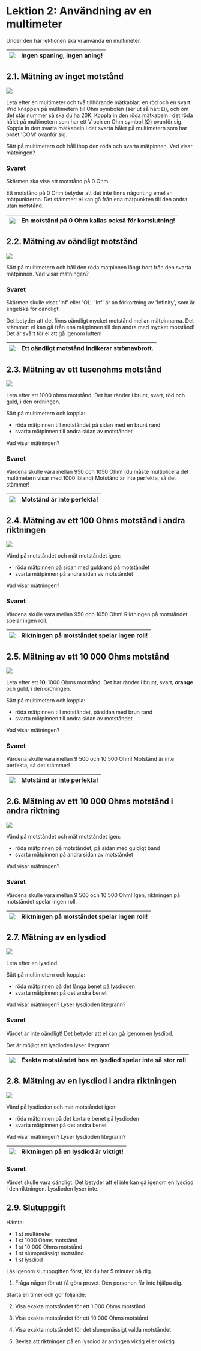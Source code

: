 # Lektion 2: Användning av en multimeter

Under den här lektionen ska vi använda en multimeter.

![](EmojiSunglasses.png) | Ingen spaning, ingen aning!
:-------------:|:----------------------------------------: 

## 2.1. Mätning av inget motstånd

![](anvaendning_av_en_multimeter_kortslutning.png)

Leta efter en multimeter och två tillhörande mätkablar: en röd och en svart.
Vrid knappen på multimetern till Ohm symbolen (ser ut så här: Ω),
och om det står nummer så ska du ha 20K.
Koppla in den röda mätkabeln i det röda hålet på multimetern som har ett V och en
Ohm symbol (Ω) ovanför sig.
Koppla in den svarta mätkabeln i det svarta hålet på multimetern som har ordet 'COM' ovanför sig.

Sätt på multimetern och håll ihop den röda och svarta mätpinnen.
Vad visar mätningen?

### Svaret

Skärmen ska visa ett motstånd på 0 Ohm.

Ett motstånd på 0 Ohm betyder att det inte finns någonting emellan mätpunkterna.
Det stämmer: el kan gå från ena mätpunkten till den andra utan motstånd.

![](EmojiBowtie.png) | En motstånd på 0 Ohm kallas också för kortslutning!
:-------------:|:----------------------------------------: 

## 2.2. Mätning av oändligt motstånd

![](anvaendning_av_en_multimeter_luft.png)

Sätt på multimetern och håll den röda mätpinnen långt bort från den svarta mätpinnen.
Vad visar mätningen?

### Svaret

Skärmen skulle visat 'Inf' eller 'OL'. 'Inf' är an förkortning av 'Infinity',
som är engelska för oändligt.

Det betyder att det finns oändligt mycket motstånd mellan mätpinnarna.
Det stämmer: el kan gå från ena mätpinnen till den andra med mycket motstånd!
Det är svårt för el att gå igenom luften!

![](EmojiBowtie.png) | Ett oändligt motstånd indikerar strömavbrott.
:-------------:|:----------------------------------------: 

## 2.3. Mätning av ett tusenohms motstånd

![](anvaendning_av_en_multimeter_1000_1.png)

Leta efter ett 1000 ohms motstånd.
Det har ränder i brunt, svart, röd och guld, i den ordningen.

Sätt på multimetern och koppla:

 * röda mätpinnen till motståndet på sidan med en brunt rand 
 * svarta mätpinnen till andra sidan av motståndet

Vad visar mätningen?

### Svaret

Värdena skulle vara mellan 950 och 1050 Ohm! (du måste multiplicera det multimetern visar med 1000 ibland)
Motstånd är inte perfekta, så det stämmer!

![](EmojiBowtie.png) | Motstånd är inte perfekta!
:-------------:|:----------------------------------------: 

## 2.4. Mätning av ett 100 Ohms motstånd i andra riktningen

![](anvaendning_av_en_multimeter_1000_2.png)

Vänd på motståndet och mät motståndet igen:

 * röda mätpinnen på sidan med guldrand på motståndet
 * svarta mätpinnen på andra sidan av motståndet

Vad visar mätningen?

### Svaret

Värdena skulle vara mellan 950 och 1050 Ohm!
Riktningen på motståndet spelar ingen roll.

![](EmojiBowtie.png) | Riktningen på motståndet spelar ingen roll!
:-------------:|:----------------------------------------: 

## 2.5. Mätning av ett 10 000 Ohms motstånd

![](anvaendning_av_en_multimeter_10000_1.png)

Leta efter ett **10**-1000 Ohms motstånd.
Det har ränder i brunt, svart, **orange** och guld, i den ordningen.

Sätt på multimetern och koppla:

 * röda mätpinnen till motståndet, på sidan med brun rand 
 * svarta mätpinnen till andra sidan av motståndet

Vad visar mätningen?

### Svaret

Värdena skulle vara mellan 9 500 och 10 500 Ohm!
Motstånd är inte perfekta, så det stämmer!

![](EmojiBowtie.png) | Motstånd är inte perfekta!
:-------------:|:----------------------------------------: 

## 2.6. Mätning av ett 10 000 Ohms motstånd i andra riktning

![](anvaendning_av_en_multimeter_10000_2.png)

Vänd på motståndet och mät motståndet igen:

 * röda mätpinnen på motståndet, på sidan med guldigt band 
 * svarta mätpinnen på andra sidan av motståndet

Vad visar mätningen?

### Svaret

Värdena skulle vara mellan 9 500 och 10 500 Ohm!
Igen, riktningen på motståndet spelar ingen roll.

![](EmojiBowtie.png) | Riktningen på motståndet spelar ingen roll!
:-------------:|:----------------------------------------: 

## 2.7. Mätning av en lysdiod

![](anvaendning_av_en_multimeter_lysdiod_1.png)

Leta efter en lysdiod.

Sätt på multimetern och koppla:

 * röda mätpinnen på det långa benet på lysdioden
 * svarta mätpinnen på det andra benet

Vad visar mätningen? Lyser lysdioden litegrann?

### Svaret

Värdet är inte oändligt!
Det betyder att el kan gå igenom en lysdiod.

Det är möjligt att lysdioden lyser litegrann!

![](EmojiBowtie.png) | Exakta motståndet hos en lysdiod spelar inte så stor roll
:-------------:|:----------------------------------------: 

## 2.8. Mätning av en lysdiod i andra riktningen

![](anvaendning_av_en_multimeter_lysdiod_2.png)

Vänd på lysdioden och mät motståndet igen:

 * röda mätpinnen på det kortare benet på lysdioden
 * svarta mätpinnen på det andra benet

Vad visar mätningen? Lyser lysdioden litegrann?

![](EmojiBowtie.png) | Riktningen på en lysdiod är viktigt!
:-------------:|:----------------------------------------: 

### Svaret

Värdet skulle vara oändligt.
Det betyder att el inte kan gå igenom en lysdiod i den riktningen.
Lysdioden lyser inte.

## 2.9. Slutuppgift

Hämta:

 * 1 st multimeter
 * 1 st 1000 Ohms motstånd
 * 1 st 10 000 Ohms motstånd
 * 1 st slumpmässigt motstånd
 * 1 st lysdiod

Läs igenom slutuppgiften först, för du har 5 minuter på dig.

1. Fråga någon för att få göra provet. Den personen får inte hjälpa dig.

Starta en timer och gör följande:

2. Visa exakta motståndet för ett 1.000 Ohms motstånd

3. Visa exakta motståndet för ett 10.000 Ohms motstånd

4. Visa exakta motståndet för det slumpmässigt valda motståndet

5. Bevisa att riktningen på en lysdiod är antingen viktig eller oviktig
